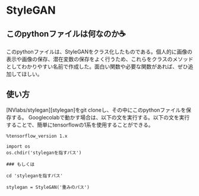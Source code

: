 # StyleGAN
## このpythonファイルは何なのか☕️
このpythonファイルは、StyleGANをクラス化したものである。個人的に画像の表示や画像の保存、潜在変数の保存をよく行うため、これらをクラスのメソッドとしてわかりやすい名前で作成した。面白い関数や必要な関数があれば、ぜひ追加してほしい。

## 使い方
[NVlabs/stylegan][stylegan]をgit cloneし、その中にこのpythonファイルを保存する。
Googlecolabで動かす場合は、以下の文を実行する。以下の文を実行することで、簡単にtensorflowの1系を使用することができる。
```
%tensorflow_version 1.x
```

```
import os
os.chdir('styleganを指すパス')

### もしくは

cd 'styleganを指すパス'
```
```
stylegan = StyleGAN('重みのパス')
```
